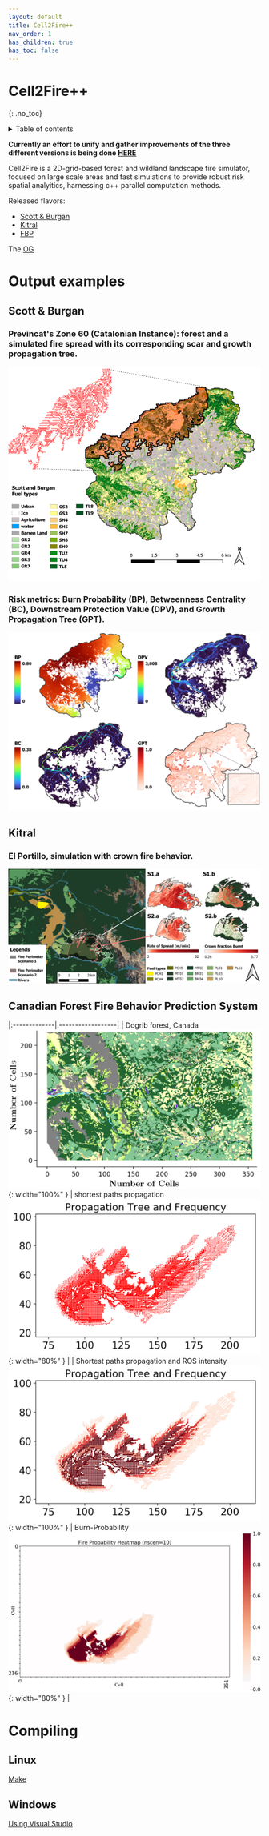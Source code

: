 ```yaml
---
layout: default
title: Cell2Fire++
nav_order: 1
has_children: true
has_toc: false
---
```

# Cell2Fire++
{: .no_toc}
<details closed markdown="block">
  <summary>
    Table of contents
  </summary>
  {: .text-delta }
1. TOC
{:toc}
</details>

__Currently an effort to unify and gather improvements of the three different versions is being done [HERE](https://github.com/fire2a/c2f-w)__

Cell2Fire is a 2D-grid-based forest and wildland landscape fire simulator, focused on large scale areas and fast simulations to provide robust risk spatial analyitics, harnessing c++ parallel computation methods.

Released flavors:
- [Scott & Burgan](https://github.com/fire2a/C2FSB)  
- [Kitral](https://github.com/fire2a/C2FK)  
- [FBP](https://github.com/fire2a/C2FFBP)

The [OG](https://github.com/cell2fire/Cell2Fire/)


# Output examples

## Scott & Burgan
### Previncat's Zone 60 (Catalonian Instance): forest and a simulated fire spread with its corresponding scar and growth propagation tree. 
![Example-Instance_Scar](./img/c2fsb-example-scar.png)
### Risk metrics: Burn Probability (BP), Betweenness Centrality (BC), Downstream Protection Value (DPV), and Growth Propagation Tree (GPT). 
![Example-Risck_Metrics](./img/c2fsb-example-metrics.png)

## Kitral
### El Portillo, simulation with crown fire behavior.
![Example-El Portillo-Crown fire](./img/c2fk-El_portillo.png)

## Canadian Forest Fire Behavior Prediction System

|:-------------|:------------------|
| Dogrib forest, Canada ![](./img/c2fFBP-Example4.png){: width="100%" } | shortest paths propagation ![](./img/c2fFBP-Example1.png){: width="80%" } |
| Shortest paths propagation and ROS intensity ![](./img/c2fFBP-Example2.png){: width="100%" } | Burn-Probability ![](./img/c2fFBP-Example3.png){: width="80%" } |

# Compiling
## Linux
[Make](compile_linux.html)

## Windows
[Using Visual Studio](compile_windows.html)
